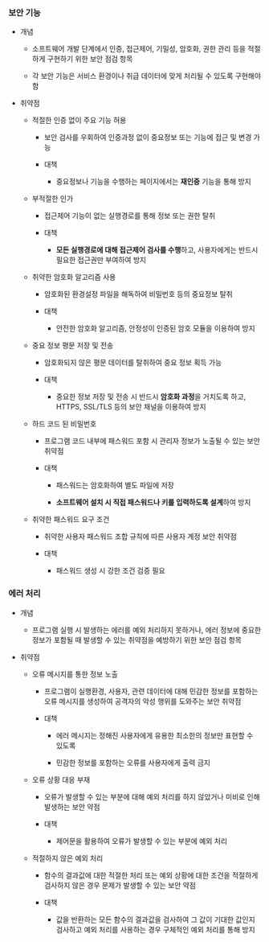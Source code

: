 ### 보안 기능

- 개념
  
  - 소프트웨어 개발 단계에서 인증, 접근제어, 기밀성, 암호화, 권한 관리 등을 적절하게 구현하기 위한 보안 점검 항목
  
  - 각 보안 기능은 서비스 환경이나 취급 데이터에 맞게 처리될 수 있도록 구현해야 함

- 취약점
  
  - 적절한 인증 없이 주요 기능 허용
    
    - 보안 검사를 우회하여 인증과정 없이 중요정보 또는 기능에 접근 및 변경 가능
    
    - 대책
      
      - 중요정보나 기능을 수행하는 페이지에서는 **재인증** 기능을 통해 방지
  
  - 부적절한 인가
    
    - 접근제어 기능이 없는 실행경로를 통해 정보 또는 권한 탈취
    
    - 대책
      
      - **모든 실행경로에 대해 접근제어 검사를 수행**하고, 사용자에게는 반드시 필요한 접근권만 부여하여 방지
  
  - 취약한 암호화 알고리즘 사용
    
    - 암호화된 환경설정 파일을 해독하여 비밀번호 등의 중요정보 탈취
    
    - 대책
      
      - 안전한 암호화 알고리즘, 안정성이 인증된 암호 모듈을 이용하여 방지
  
  - 중요 정보 평문 저장 및 전송
    
    - 암호화되지 않은 평문 데이터를 탈취하여 중요 정보 획득 가능
    
    - 대책
      
      - 중요한 정보 저장 및 전송 시 반드시 **암호화 과정**을 거치도록 하고, HTTPS, SSL/TLS 등의 보안 채널을 이용하여 방지
  
  - 하드 코드 된 비밀번호
    
    - 프로그램 코드 내부에 패스워드 포함 시 관리자 정보가 노출될 수 있는 보안 취약점
    
    - 대책
      
      - 패스워드는 암호화하여 별도 파일에 저장
      
      - **소프트웨어 설치 시 직접 패스워드나 키를 입력하도록 설계**하여 방지
  
  - 취약한 패스워드 요구 조건
    
    - 취약한 사용자 패스워드 조합 규칙에 따른 사용자 계정 보안 취약점
    
    - 대책
      
      - 패스워드 생성 시 강한 조건 검증 필요

### 에러 처리

- 개념
  
  - 프로그램 실행 시 발생하는 에러를 예외 처리하지 못하거나, 에러 정보에 중요한 정보가 포함될 때 발생할 수 있는 취약점을 예방하기 위한 보안 점검 항목

- 취약점
  
  - 오류 메시지를 통한 정보 노출
    
    - 프로그램이 실행환경, 사용자, 관련 데이터에 대해 민감한 정보를 포함하는 오류 메시지를 생성하여 공격자의 악성 행위를 도와주는 보안 취약점
    
    - 대책
      
      - 에러 메시지는 정해진 사용자에게 유용한 최소한의 정보만 표현할 수 있도록
      
      - 민감한 정보를 포함하는 오류를 사용자에게 출력 금지
  
  - 오류 상황 대응 부재
    
    - 오류가 발생할 수 있는 부분에 대해 예외 처리를 하지 않았거나 미비로 인해 발생하는 보안 약점
    
    - 대책
      
      - 제어문을 활용하여 오류가 발생할 수 있는 부분에 예외 처리
  
  - 적절하지 않은 예외 처리
    
    - 함수의 결과값에 대한 적절한 처리 또는 예외 상황에 대한 조건을 적절하게 검사하지 않은 경우 문제가 발생할 수 있는 보안 약점
    
    - 대책
      
      - 값을 반환하는 모든 함수의 결과값을 검사하여 그 값이 기대한 값인지 검사하고 예외 처리를 사용하는 경우 구체적인 예외 처리를 통해 방지